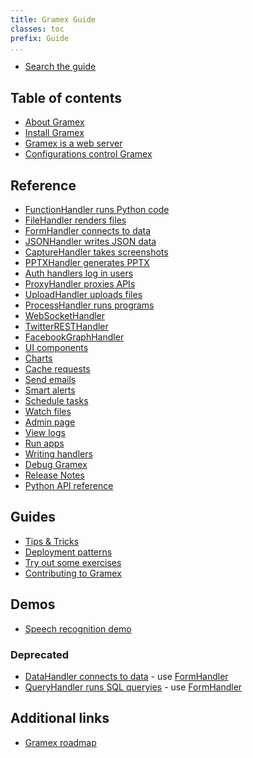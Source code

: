 ```yaml
---
title: Gramex Guide
classes: toc
prefix: Guide
...
```


- [Search the guide](search/)

## Table of contents

- [About Gramex](about/)
- [Install Gramex](install/)
- [Gramex is a web server](server/)
- [Configurations control Gramex](config/)

## Reference

- [FunctionHandler runs Python code](functionhandler/)
- [FileHandler renders files](filehandler/)
- [FormHandler connects to data](formhandler/)
- [JSONHandler writes JSON data](jsonhandler/)
- [CaptureHandler takes screenshots](capturehandler/)
- [PPTXHandler generates PPTX](pptxhandler/)
- [Auth handlers log in users](auth/)
- [ProxyHandler proxies APIs](proxyhandler/)
- [UploadHandler uploads files](uploadhandler/)
- [ProcessHandler runs programs](processhandler/)
- [WebSocketHandler](websockethandler/)
- [TwitterRESTHandler](twitterresthandler/)
- [FacebookGraphHandler](facebookgraphhandler/)
- [UI components](uicomponents/)
- [Charts](chart/)
- [Cache requests](cache/)
- [Send emails](email/)
- [Smart alerts](alert/)
- [Schedule tasks](scheduler/)
- [Watch files](watch/)
- [Admin page](admin/)
- [View logs](logviewer/)
- [Run apps](apps/)
- [Writing handlers](handlers/)
- [Debug Gramex](debug/)
- [Release Notes](release/)
- [Python API reference](https://learn.gramener.com/gramex/gramex.html)

## Guides

- [Tips & Tricks](tips/)
- [Deployment patterns](deploy/)
- [Try out some exercises](exercises/)
- [Contributing to Gramex](contributing/)

## Demos

- [Speech recognition demo](speech/)

### Deprecated

- [DataHandler connects to data](datahandler/) - use [FormHandler](formhandler/)
- [QueryHandler runs SQL queryies](queryhandler/) - use [FormHandler](formhandler/)

## Additional links

- [Gramex roadmap](https://docs.google.com/spreadsheets/d/1D2xScjMWl29JtuuVP7PlsLM3OPJuMBr0VNvzzoR4HwQ/edit#gid=885343597)

